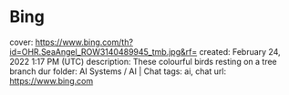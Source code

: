 # Bing

cover: https://www.bing.com/th?id=OHR.SeaAngel_ROW3140489945_tmb.jpg&rf=
created: February 24, 2022 1:17 PM (UTC)
description: These colourful birds resting on a tree branch dur
folder: AI Systems / AI | Chat
tags: ai, chat
url: https://www.bing.com